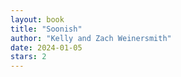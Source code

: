 ```yaml
---
layout: book
title: "Soonish"
author: "Kelly and Zach Weinersmith"
date: 2024-01-05
stars: 2
---
```


